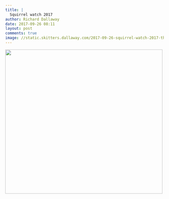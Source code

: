 ```yaml
---
title: |
  Squirrel watch 2017
author: Richard Dallaway
date: 2017-09-26 08:11
layout: post
comments: true
image: //static.skitters.dallaway.com/2017-09-26-squirrel-watch-2017-thumb-1-IMG-3385.jpg
---
```


<div>
        <a href="//static.skitters.dallaway.com/2017-09-26-squirrel-watch-2017-fullsize-1-IMG-3385.jpg">
          <img src="//static.skitters.dallaway.com/2017-09-26-squirrel-watch-2017-thumb-1-IMG-3385.jpg" width="500" height="459"/>
        </a>
      </div>


  
      